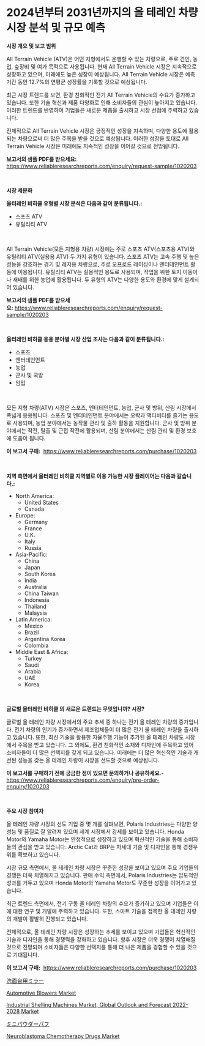 <p><h1>2024년부터 2031년까지의 올 테레인 차량 시장 분석 및 규모 예측</h1></p><p><strong>시장 개요 및 보고 범위</strong></p>
<p><p>All Terrain Vehicle (ATV)은 어떤 지형에서도 운행할 수 있는 차량으로, 주로 견인, 농업, 숲장비 및 여가 목적으로 사용됩니다. 현재 All Terrain Vehicle 시장은 지속적으로 성장하고 있으며, 미래에도 높은 성장이 예상됩니다. All Terrain Vehicle 시장은 예측 기간 동안 12.7%의 연평균 성장률을 기록할 것으로 예상됩니다.</p><p>최근 시장 트렌드를 보면, 환경 친화적인 전기 All Terrain Vehicle의 수요가 증가하고 있습니다. 또한 기술 혁신과 제품 다양화로 인해 소비자들의 관심이 높아지고 있습니다. 이러한 트렌드를 반영하여 기업들은 새로운 제품을 출시하고 시장 선점에 주력하고 있습니다.</p><p>전체적으로 All Terrain Vehicle 시장은 긍정적인 성장을 지속하며, 다양한 용도에 활용되는 차량으로써 더 많은 주목을 받을 것으로 예상됩니다. 이러한 성장을 토대로 All Terrain Vehicle 시장은 미래에도 지속적인 성장을 이어갈 것으로 전망됩니다.</p></p>
<p><strong>보고서의 샘플 PDF를 받으세요:</strong> <a href="https://www.reliableresearchreports.com/enquiry/request-sample/1020203">https://www.reliableresearchreports.com/enquiry/request-sample/1020203</a></p>
<p>&nbsp;</p>
<p><strong>시장 세분화</strong></p>
<p><strong>올터레인 비히클 유형별 시장 분석은 다음과 같이 분류됩니다.:</strong></p>
<p><ul><li>스포츠 ATV</li><li>유틸리티 ATV</li></ul></p>
<p>&nbsp;</p>
<p><p>All Terrain Vehicle(모든 지형용 차량) 시장에는 주로 스포츠 ATV(스포츠용 ATV)와 유틸리티 ATV(실용용 ATV) 두 가지 유형이 있습니다. 스포츠 ATV는 고속 주행 및 높은 성능을 강조하는 경기 및 레저용 차량으로, 주로 오프로드 레이싱이나 엔터테인먼트 활동에 이용됩니다. 유틸리티 ATV는 실용적인 용도로 사용되며, 작업을 위한 토지 이동이나 재배를 위한 농업에 활용됩니다. 두 유형의 ATV는 다양한 용도와 환경에 맞게 설계되어 있습니다.</p></p>
<p><strong>보고서의 샘플 PDF를 받으세요:</strong>&nbsp;<a href="https://www.reliableresearchreports.com/enquiry/request-sample/1020203">https://www.reliableresearchreports.com/enquiry/request-sample/1020203</a></p>
<p>&nbsp;</p>
<p><strong> 올터레인 비히클 응용 분야별 시장 산업 조사는 다음과 같이 분류됩니다.:</strong></p>
<p><ul><li>스포츠</li><li>엔터테인먼트</li><li>농업</li><li>군사 및 국방</li><li>임업</li></ul></p>
<p>&nbsp;</p>
<p><p>모든 지형 차량(ATV) 시장은 스포츠, 엔터테인먼트, 농업, 군사 및 방위, 산림 시장에서 폭넓게 응용됩니다. 스포츠 및 엔터테인먼트 분야에서는 오락과 액티비티를 즐기는 용도로 사용되며, 농업 분야에서는 농작물 관리 및 출하 활동을 지원합니다. 군사 및 방위 분야에서는 작전, 탈출 및 근접 작전에 활용되며, 산림 분야에서는 산림 관리 및 환경 보호에 도움이 됩니다.</p></p>
<p><strong>이 보고서 구매:</strong>&nbsp; <a href="https://www.reliableresearchreports.com/purchase/1020203">https://www.reliableresearchreports.com/purchase/1020203</a></p>
<p>&nbsp;</p>
<p><strong>지역 측면에서 올터레인 비히클 지역별로 이용 가능한 시장 플레이어는 다음과 같습니다.:</strong></p>
<p><ul>
    <li>
        North America:
        <ul>
            <li>United States</li>
            <li>Canada</li>
        </ul>
    </li>
    <li>
        Europe:
        <ul>
            <li>Germany</li>
            <li>France</li>
            <li>U.K.</li>
            <li>Italy</li>
            <li>Russia</li>
        </ul>
    </li>
    <li>
        Asia-Pacific:
        <ul>
            <li>China</li>
            <li>Japan</li>
            <li>South Korea</li>
            <li>India</li>
            <li>Australia</li>
            <li>China Taiwan</li>
            <li>Indonesia</li>
            <li>Thailand</li>
            <li>Malaysia</li>
        </ul>
    </li>
    <li>
        Latin America:
        <ul>
            <li>Mexico</li>
            <li>Brazil</li>
            <li>Argentina Korea</li>
            <li>Colombia</li>
        </ul>
    </li>
    <li>
        Middle East & Africa:
        <ul>
            <li>Turkey</li>
            <li>Saudi</li>
            <li>Arabia</li>
            <li>UAE</li>
            <li>Korea</li>
        </ul>
    </li>
    </ul></p>
<p>&nbsp;</p>
<p><strong>글로벌 올터레인 비히클 의 새로운 트렌드는 무엇입니까? 시장?</strong></p>
<p><p>글로벌 올 테레인 차량 시장에서의 주요 추세 중 하나는 전기 올 테레인 차량의 증가입니다. 전기 차량의 인기가 증가하면서 제조업체들이 더 많은 전기 올 테레인 차량을 출시하고 있습니다. 또한, 최신 기술을 활용한 자율주행 기능이 추가된 올 테레인 차량도 시장에서 주목을 받고 있습니다. 그 외에도, 환경 친화적인 소재와 디자인에 주목하고 있어 소비자들이 더 많은 선택지를 갖게 되고 있습니다. 미래에는 더 많은 혁신적인 기술과 개선된 성능을 갖는 올 테레인 차량이 시장을 선도할 것으로 예상됩니다.</p></p>
<p><strong>이 보고서를 구매하기 전에 궁금한 점이 있으면 문의하거나 공유하세요.</strong>- <a href="https://www.reliableresearchreports.com/enquiry/pre-order-enquiry/1020203">https://www.reliableresearchreports.com/enquiry/pre-order-enquiry/1020203</a></p>
<p>&nbsp;</p>
<p><strong>주요 시장 참여자</strong></p>
<p><p>올 테레인 차량 시장의 선도 기업 중 몇 개를 살펴보면, Polaris Industries는 다양한 양성능 및 품질로 잘 알려져 있으며 세계 시장에서 강세를 보이고 있습니다. Honda Motor와 Yamaha Motor는 안정적으로 성장하고 있으며 혁신적인 기술을 통해 소비자들의 관심을 받고 있습니다. Arctic Cat과 BRP는 차세대 기술 및 디자인을 통해 경쟁우위를 확보하고 있습니다.</p><p>시장 규모 측면에서, 올 테레인 차량 시장은 꾸준한 성장을 보이고 있으며 주요 기업들의 경쟁은 더욱 치열해지고 있습니다. 판매 수익 측면에서, Polaris Industries는 압도적인 성과를 거두고 있으며 Honda Motor와 Yamaha Motor도 꾸준한 성장을 이어가고 있습니다.</p><p>최근 트렌드 측면에서, 전기 구동 올 테레인 차량의 수요가 증가하고 있으며 기업들은 이에 대한 연구 및 개발에 주력하고 있습니다. 또한, 스마트 기술을 접목한 올 테레인 차량의 개발이 활발히 진행되고 있습니다.</p><p>전체적으로, 올 테레인 차량 시장은 성장하는 추세를 보이고 있으며 기업들은 혁신적인 기술과 디자인을 통해 경쟁력을 강화하고 있습니다. 향후 시장은 더욱 경쟁이 치열해질 것으로 전망되며 소비자들은 다양한 선택지를 통해 더 나은 제품을 경험할 수 있을 것으로 기대됩니다.</p></p>
<p><strong>이 보고서 구매:</strong>&nbsp;&nbsp;<a href="https://www.reliableresearchreports.com/purchase/1020203">https://www.reliableresearchreports.com/purchase/1020203</a></p>
<p><p><a href="https://medium.com/@mikedeckw2023/%E6%B4%97%E9%9D%A2%E5%99%A8%E7%94%A8%E3%81%AE%E3%83%9F%E3%83%A9%E3%83%BC%E5%B8%82%E5%A0%B4%E3%81%AF-%E5%B8%82%E5%A0%B4%E3%82%B7%E3%82%A7%E3%82%A2-%E3%82%B5%E3%82%A4%E3%82%BA-2031%E5%B9%B4%E3%81%BE%E3%81%A7%E3%81%AE%E4%BA%88%E6%B8%AC%E3%81%AB%E7%84%A6%E7%82%B9%E3%82%92%E5%BD%93%E3%81%A6%E3%81%A6%E3%81%84%E3%81%BE%E3%81%99-972f583e313f">洗面台用ミラー</a></p><p><a href="https://github.com/WillieWoodard/Market-Research-Report-List-3/blob/main/automotive-blowers-market.md">Automotive Blowers Market</a></p><p><a href="https://view.publitas.com/reportprime-1/industrial-shelling-machines-market-global-outlook-and-forecast-2022-2028-market-size-share-trends-analysis-report-by-application-regional-outlook-competitive-strategies-and-segment-forecasts-2023-2030/">Industrial Shelling Machines Market, Global Outlook and Forecast 2022-2028 Market</a></p><p><a href="https://medium.com/@mikedeckw2023/%E3%83%9F%E3%83%8B%E3%83%91%E3%82%A6%E3%83%80%E3%83%BC%E3%83%91%E3%83%95%E5%B8%82%E5%A0%B4%E5%B1%95%E6%9C%9B-%E7%94%A3%E6%A5%AD%E6%A6%82%E8%A6%81%E3%81%A8%E4%BA%88%E6%B8%AC-2024%E5%B9%B4%E3%81%8B%E3%82%892031%E5%B9%B4%E3%81%BE%E3%81%A7-dcb273b0ae16">ミニパウダーパフ</a></p><p><a href="https://nifty-kite-d51.notion.site/Neuroblastoma-Chemotherapy-Drugs-Market-Provides-a-Comprehensive-Analysis-Including-a-Macro-Overview-150253d8c5344f428eff4ecaaeb20448">Neuroblastoma Chemotherapy Drugs Market</a></p></p>
